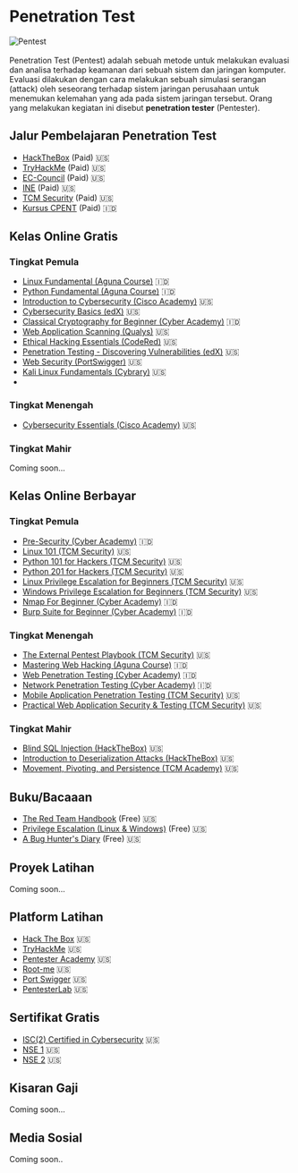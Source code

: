 # Penetration Test
![Pentest](https://itgid.org/wp-content/uploads/2022/12/Pentest-EN.jpg)
<br><br>
Penetration Test (Pentest) adalah sebuah metode untuk melakukan evaluasi dan analisa terhadap keamanan dari sebuah sistem dan jaringan komputer. Evaluasi dilakukan dengan cara melakukan sebuah simulasi serangan (attack) oleh seseorang terhadap sistem jaringan perusahaan untuk menemukan kelemahan yang ada pada sistem jaringan tersebut. Orang yang melakukan kegiatan ini disebut **penetration tester** (Pentester).

## Jalur Pembelajaran Penetration Test
* [HackTheBox](https://academy.hackthebox.com/path/preview/penetration-tester) (Paid) :us:
* [TryHackMe](https://tryhackme.com/path/outline/jrpenetrationtester) (Paid) :us:
* [EC-Council](https://www.eccouncil.org/programs/certified-penetration-testing-professional-cpent/) (Paid) :us:
* [INE](https://ine.com/learning/paths/penetration-testing-student) (Paid) :us:
* [TCM Security](https://academy.tcm-sec.com/p/practical-ethical-hacking-the-complete-course) (Paid) :us:
* [Kursus CPENT](https://www.course-net.com/course/kursus-cpent/) (Paid) :indonesia:

## Kelas Online Gratis
### Tingkat Pemula
* [Linux Fundamental (Aguna Course)](https://www.agunacourse.com/kelas/linux-fundamental) :indonesia:
* [Python Fundamental (Aguna Course)](https://www.agunacourse.com/kelas/python-fundamental) :indonesia:
* [Introduction to Cybersecurity (Cisco Academy)](https://www.netacad.com/courses/cybersecurity/introduction-cybersecurity) :us:
* [Cybersecurity Basics (edX)](https://www.edx.org/course/cybersecurity-basics?index=product&queryID=a81d65dea384bf0322c7a19de7cb3c3a&position=1) :us:
* [Classical Cryptography for Beginner (Cyber Academy)](https://www.cyberacademy.id/belajar-online/classical-cryptography-for-beginner) :indonesia:
* [Web Application Scanning (Qualys)](https://www.qualys.com/training/course/web-application-scanning/) :us:
* [Ethical Hacking Essentials (CodeRed)](https://codered.eccouncil.org/course/ethical-hacking-essentials?logged=false) :us:
* [Penetration Testing - Discovering Vulnerabilities (edX)](https://www.edx.org/course/penetration-testing-discovering-vulnerabilities?index=product&queryID=b854eb90d61d7270fc18b9f1160c50ed&position=3) :us:
* [Web Security (PortSwigger)](https://portswigger.net/web-security) :us:
* [Kali Linux Fundamentals (Cybrary)](https://www.cybrary.it/course/kali-linux-fundamentals/) :us:
* 

### Tingkat Menengah
* [Cybersecurity Essentials (Cisco Academy)](https://www.netacad.com/courses/cybersecurity/cybersecurity-essentials) :us:

### Tingkat Mahir
Coming soon...

## Kelas Online Berbayar
### Tingkat Pemula
* [Pre-Security (Cyber Academy)](https://www.cyberacademy.id/belajar-online/pre-security) :indonesia:
* [Linux 101 (TCM Security)](https://academy.tcm-sec.com/p/linux-101) :us:
* [Python 101 for Hackers (TCM Security)](https://academy.tcm-sec.com/p/python-101-for-hackers) :us:
* [Python 201 for Hackers (TCM Security)](https://academy.tcm-sec.com/p/python-201-for-hackers) :us:
* [Linux Privilege Escalation for Beginners (TCM Security)](https://academy.tcm-sec.com/p/linux-privilege-escalation) :us:
* [Windows Privilege Escalation for Beginners (TCM Security)](https://academy.tcm-sec.com/p/windows-privilege-escalation-for-beginners) :us:
* [Nmap For Beginner (Cyber Academy)](https://www.cyberacademy.id/belajar-online/nmap-for-beginner) :indonesia:
* [Burp Suite for Beginner (Cyber Academy)](https://www.cyberacademy.id/belajar-online/burp-suite-for-beginner) :indonesia:

### Tingkat Menengah
* [The External Pentest Playbook (TCM Security)](https://academy.tcm-sec.com/p/external-pentest-playbook) :us:
* [Mastering Web Hacking (Aguna Course)](https://www.agunacourse.com/kelas/mastering-web-hacking) :indonesia:
* [Web Penetration Testing (Cyber Academy)](https://www.cyberacademy.id/belajar-online/web-penetration-testing) :indonesia:
* [Network Penetration Testing (Cyber Academy)](https://www.cyberacademy.id/belajar-online/network-penetration-testing) :indonesia:
* [Mobile Application Penetration Testing (TCM Security)](https://academy.tcm-sec.com/p/mobile-application-penetration-testing) :us:
* [Practical Web Application Security & Testing (TCM Security)](https://academy.tcm-sec.com/p/practical-web-application-security-and-testing) :us:

### Tingkat Mahir
* [Blind SQL Injection (HackTheBox)](https://academy.hackthebox.com/course/preview/blind-sql-injection) :us:
* [Introduction to Deserialization Attacks (HackTheBox)](https://academy.hackthebox.com/course/preview/introduction-to-deserialization-attacks) :us:
* [Movement, Pivoting, and Persistence (TCM Academy)](https://academy.tcm-sec.com/p/movement-pivoting-and-persistence-for-pentesters-and-ethical-hackers) :us:

## Buku/Bacaaan
* [The Red Team Handbook](https://drive.google.com/file/d/1OBPTeSwpEP8yGqrI1V8P4FHzbCH_wvMC/view?usp=share_link) (Free) :us:
* [Privilege Escalation (Linux & Windows)](https://drive.google.com/file/d/1w7NBIZHBbHkcLavZhJOTLw9ZvDMT-O8w/view?usp=share_link) (Free) :us:
* [A Bug Hunter's Diary](https://drive.google.com/file/d/1eXfbcXUxoEVIRE22ubzRboivC9fLIyuk/view?usp=share_link) (Free) :us:

## Proyek Latihan
Coming soon...

## Platform Latihan
* [Hack The Box](https://www.hackthebox.com/) :us:
* [TryHackMe](https://tryhackme.com/) :us:
* [Pentester Academy](https://www.pentesteracademy.com/) :us:
* [Root-me](https://www.root-me.org/?page=news&lang=en) :us:
* [Port Swigger](https://portswigger.net/web-security/all-labs) :us:
* [PentesterLab](https://pentesterlab.com/) :us:

## Sertifikat Gratis
* [ISC(2) Certified in Cybersecurity](https://www.isc2.org/Certifications/CC?filter=featured&searchRoot=A82B5ABE5FF04271998AE8A4B5D7DEFD) :us:
* [NSE 1](https://training.fortinet.com/course/index.php/Certification:NSE_1/) :us:
* [NSE 2](https://training.fortinet.com/course/index.php/Certification:NSE_2/) :us:

## Kisaran Gaji
Coming soon...
## Media Sosial
Coming soon..
